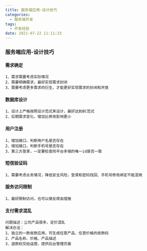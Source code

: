 ```yaml
---
title: 服务端应用-设计技巧
categories:
  - 服务端开发
tags:
  - 开发经验
date: 2021-07-22 11:11:23
---
```


### 服务端应用-设计技巧

#### 需求确定

```
1、需求需要考虑实际情况
2、需要明确需求，最好实现需求封闭
3、需要考虑更多需求的衍生，才能更好实现需求的封闭和开放
```

#### 数据库设计

```
1、设计上严格按照设计范式来设计，最好达到BC范式
2、后期需求变化，增加比修改影响更小
```

#### 用户注册

```
1、增加接口，判断用户名是否存在
2、增加接口，判断手机号是否存在
3、第三方登录，一定要检查同平台多端的唯一id是否一致
```

#### 短信验证码

```
1、需要考虑业务情况，降低安全风险，登录和密码找回、手机号修改绑定不能混用
```

#### 服务访问限制

```
1、最好限制访问，也可以做反爬虫措施
```

#### 支付需求混乱

```
问题描述：公司产品很多，定价混乱
解决办法：
1、独立的一款收款应用，可生成任意产品、任意价格的收款码
2、产品名称、价格、产品描述
3、退款权交给运营，提供后台管理页面
```















